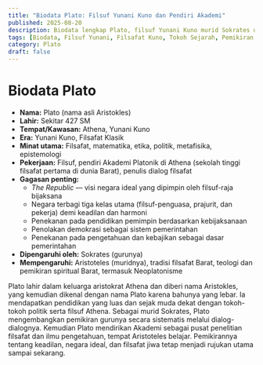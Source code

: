 ```yaml
---
title: "Biodata Plato: Filsuf Yunani Kuno dan Pendiri Akademi"
published: 2025-08-20
description: Biodata lengkap Plato, filsuf Yunani Kuno murid Sokrates dan guru Aristoteles, pendiri Akademi di Athena, serta pemikir besar yang meletakkan dasar bagi filsafat politik, etika, dan metafisika Barat.
tags: [Biodata, Filsuf Yunani, Filsafat Kuno, Tokoh Sejarah, Pemikiran Filsafat]
category: Plato
draft: false
---
```


# Biodata Plato

- **Nama:** Plato (nama asli Aristokles)
- **Lahir:** Sekitar 427 SM
- **Tempat/Kawasan:** Athena, Yunani Kuno
- **Era:** Yunani Kuno, Filsafat Klasik
- **Minat utama:** Filsafat, matematika, etika, politik, metafisika, epistemologi
- **Pekerjaan:** Filsuf, pendiri Akademi Platonik di Athena (sekolah tinggi filsafat pertama di dunia Barat), penulis dialog filsafat
- **Gagasan penting:**
	- *The Republic* — visi negara ideal yang dipimpin oleh filsuf-raja bijaksana
	- Negara terbagi tiga kelas utama (filsuf-penguasa, prajurit, dan pekerja) demi keadilan dan harmoni
	- Penekanan pada pendidikan pemimpin berdasarkan kebijaksanaan
	- Penolakan demokrasi sebagai sistem pemerintahan
	- Penekanan pada pengetahuan dan kebajikan sebagai dasar pemerintahan
- **Dipengaruhi oleh:** Sokrates (gurunya)
- **Mempengaruhi:** Aristoteles (muridnya), tradisi filsafat Barat, teologi dan pemikiran spiritual Barat, termasuk Neoplatonisme

Plato lahir dalam keluarga aristokrat Athena dan diberi nama Aristokles, yang kemudian dikenal dengan nama Plato karena bahunya yang lebar. Ia mendapatkan pendidikan yang luas dan sejak muda dekat dengan tokoh-tokoh politik serta filsuf Athena. Sebagai murid Sokrates, Plato mengembangkan pemikiran gurunya secara sistematis melalui dialog-dialognya. Kemudian Plato mendirikan Akademi sebagai pusat penelitian filsafat dan ilmu pengetahuan, tempat Aristoteles belajar. Pemikirannya tentang keadilan, negara ideal, dan filsafat jiwa tetap menjadi rujukan utama sampai sekarang.
